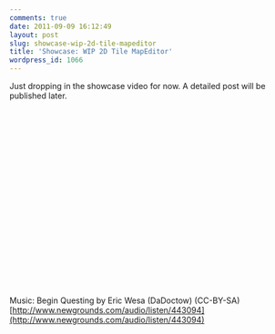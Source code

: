 ```yaml
---
comments: true
date: 2011-09-09 16:12:49
layout: post
slug: showcase-wip-2d-tile-mapeditor
title: 'Showcase: WIP 2D Tile MapEditor'
wordpress_id: 1066
---
```


Just dropping in the showcase video for now. A detailed post will be published later.

<object width="560" height="315"><param name="movie" value="http://www.youtube.com/v/gZzvDulS930?version=3&amp;hl=en_US"></param><param name="allowFullScreen" value="true"></param><param name="allowscriptaccess" value="always"></param><embed src="http://www.youtube.com/v/gZzvDulS930?version=3&amp;hl=en_US" type="application/x-shockwave-flash" width="560" height="315" allowscriptaccess="always" allowfullscreen="true"></embed></object>

Music: Begin Questing by Eric Wesa (DaDoctow) (CC-BY-SA)
[http://www.newgrounds.com/audio/listen/443094](http://www.newgrounds.com/audio/listen/443094)
